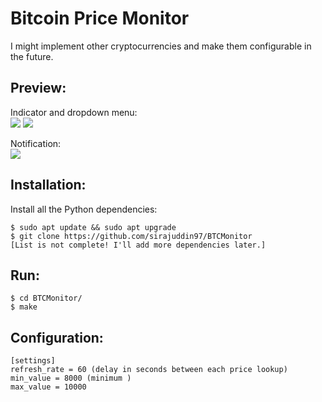 # Bitcoin Price Monitor
I might implement other cryptocurrencies and make them configurable in the future.


## Preview:
Indicator and dropdown menu:<br>
![](https://i.imgur.com/pLPlwpT.png?1)
![](https://i.imgur.com/m9sCl0k.png?1)

Notification:<br>
![](https://i.imgur.com/N6Xl1vt.png?1)

## Installation:
Install all the Python dependencies:
```
$ sudo apt update && sudo apt upgrade
$ git clone https://github.com/sirajuddin97/BTCMonitor
[List is not complete! I'll add more dependencies later.]
```

## Run:
```
$ cd BTCMonitor/
$ make
```

## Configuration:
```
[settings]
refresh_rate = 60 (delay in seconds between each price lookup)
min_value = 8000 (minimum )
max_value = 10000
```
